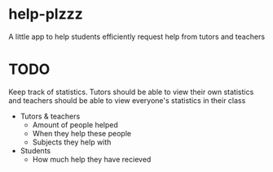 # help-plzzz
A little app to help students efficiently request help from tutors and teachers

# TODO
Keep track of statistics. Tutors should be able to view their own statistics and teachers should be able to view everyone's statistics in their class
* Tutors & teachers 
    - Amount of people helped
    - When they help these people
    - Subjects they help with
* Students
    - How much help they have recieved
